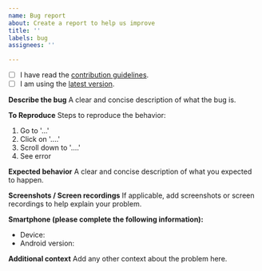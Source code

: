 ```yaml
---
name: Bug report
about: Create a report to help us improve
title: ''
labels: bug
assignees: ''

---
```


- [ ] I have read the [contribution guidelines](https://github.com/noahjutz/Splitfit/blob/master/CONTRIBUTING.md).
- [ ] I am using the [latest version](https://github.com/noahjutz/Splitfit/releases).

**Describe the bug**
A clear and concise description of what the bug is.

**To Reproduce**
Steps to reproduce the behavior:
1. Go to '...'
2. Click on '....'
3. Scroll down to '....'
4. See error

**Expected behavior**
A clear and concise description of what you expected to happen.

**Screenshots / Screen recordings**
If applicable, add screenshots or screen recordings to help explain your problem.

**Smartphone (please complete the following information):**
 - Device:
 - Android version:

**Additional context**
Add any other context about the problem here.

